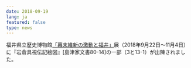 ```yaml
---
date: 2018-09-19
lang: ja
featured: false
type: news
---
```

福井県立歴史博物館<a href="http://www.pref.fukui.jp/muse/Cul-Hist/kikaku/kako/2018/20180922_bakumatsuishin.html" target="_blank">「幕末維新の激動と福井」</a>展（2018年9月22日～11月4日）に『岩倉具視伝記絵図』[島津家文書80-14]の一部（3と13-1）が出陳されました。

